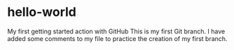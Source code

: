 # hello-world
My first getting started action with GitHub
This is my first Git branch. I have added some comments to my file to practice the creation of my first branch.
